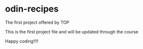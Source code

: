 # odin-recipes

The first project offered by TOP

This is the first project file and will be updated through the course

Happy coding!!!!
